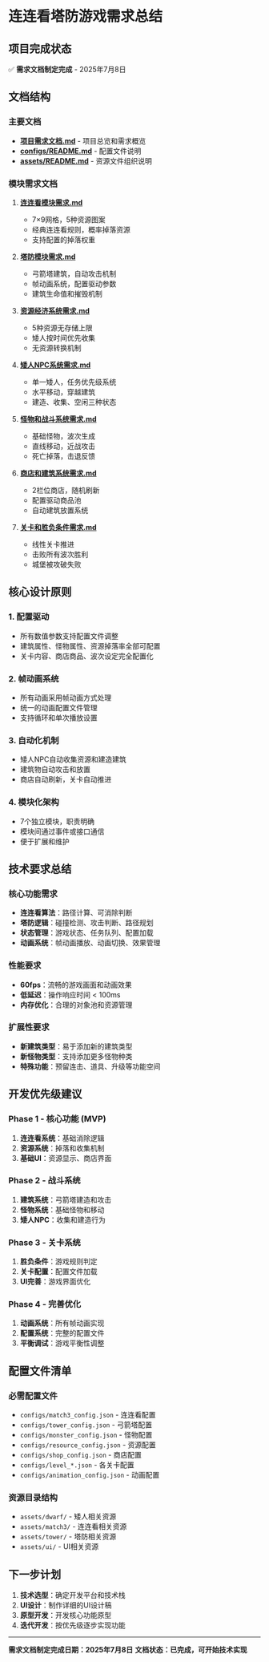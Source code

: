 # 连连看塔防游戏需求总结

## 项目完成状态

✅ **需求文档制定完成** - 2025年7月8日

## 文档结构

### 主要文档
- **[项目需求文档.md](./项目需求文档.md)** - 项目总览和需求概览
- **[configs/README.md](./configs/README.md)** - 配置文件说明
- **[assets/README.md](./assets/README.md)** - 资源文件组织说明

### 模块需求文档
1. **[连连看模块需求.md](./docs/连连看模块需求.md)**
   - 7×9网格，5种资源图案
   - 经典连连看规则，概率掉落资源
   - 支持配置的掉落权重

2. **[塔防模块需求.md](./docs/塔防模块需求.md)**
   - 弓箭塔建筑，自动攻击机制
   - 帧动画系统，配置驱动参数
   - 建筑生命值和摧毁机制

3. **[资源经济系统需求.md](./docs/资源经济系统需求.md)**
   - 5种资源无存储上限
   - 矮人按时间优先收集
   - 无资源转换机制

4. **[矮人NPC系统需求.md](./docs/矮人NPC系统需求.md)**
   - 单一矮人，任务优先级系统
   - 水平移动，穿越建筑
   - 建造、收集、空闲三种状态

5. **[怪物和战斗系统需求.md](./docs/怪物和战斗系统需求.md)**
   - 基础怪物，波次生成
   - 直线移动，近战攻击
   - 死亡掉落，击退反馈

6. **[商店和建筑系统需求.md](./docs/商店和建筑系统需求.md)**
   - 2栏位商店，随机刷新
   - 配置驱动商品池
   - 自动建筑放置系统

7. **[关卡和胜负条件需求.md](./docs/关卡和胜负条件需求.md)**
   - 线性关卡推进
   - 击败所有波次胜利
   - 城堡被攻破失败

## 核心设计原则

### 1. 配置驱动
- 所有数值参数支持配置文件调整
- 建筑属性、怪物属性、资源掉落率全部可配置
- 关卡内容、商店商品、波次设定完全配置化

### 2. 帧动画系统
- 所有动画采用帧动画方式处理
- 统一的动画配置文件管理
- 支持循环和单次播放设置

### 3. 自动化机制
- 矮人NPC自动收集资源和建造建筑
- 建筑物自动攻击和放置
- 商店自动刷新，关卡自动推进

### 4. 模块化架构
- 7个独立模块，职责明确
- 模块间通过事件或接口通信
- 便于扩展和维护

## 技术要求总结

### 核心功能需求
- **连连看算法**：路径计算、可消除判断
- **塔防逻辑**：碰撞检测、攻击判断、路径规划
- **状态管理**：游戏状态、任务队列、配置加载
- **动画系统**：帧动画播放、动画切换、效果管理

### 性能要求
- **60fps**：流畅的游戏画面和动画效果
- **低延迟**：操作响应时间 < 100ms
- **内存优化**：合理的对象池和资源管理

### 扩展性要求
- **新建筑类型**：易于添加新的建筑类型
- **新怪物类型**：支持添加更多怪物种类
- **特殊功能**：预留连击、道具、升级等功能空间

## 开发优先级建议

### Phase 1 - 核心功能 (MVP)
1. **连连看系统**：基础消除逻辑
2. **资源系统**：掉落和收集机制
3. **基础UI**：资源显示、商店界面

### Phase 2 - 战斗系统
1. **建筑系统**：弓箭塔建造和攻击
2. **怪物系统**：基础怪物和移动
3. **矮人NPC**：收集和建造行为

### Phase 3 - 关卡系统
1. **胜负条件**：游戏规则判定
2. **关卡配置**：配置文件加载
3. **UI完善**：游戏界面优化

### Phase 4 - 完善优化
1. **动画系统**：所有帧动画实现
2. **配置系统**：完整的配置文件
3. **平衡调试**：游戏平衡性调整

## 配置文件清单

### 必需配置文件
- `configs/match3_config.json` - 连连看配置
- `configs/tower_config.json` - 弓箭塔配置
- `configs/monster_config.json` - 怪物配置
- `configs/resource_config.json` - 资源配置
- `configs/shop_config.json` - 商店配置
- `configs/level_*.json` - 各关卡配置
- `configs/animation_config.json` - 动画配置

### 资源目录结构
- `assets/dwarf/` - 矮人相关资源
- `assets/match3/` - 连连看相关资源
- `assets/tower/` - 塔防相关资源
- `assets/ui/` - UI相关资源

## 下一步计划

1. **技术选型**：确定开发平台和技术栈
2. **UI设计**：制作详细的UI设计稿
3. **原型开发**：开发核心功能原型
4. **迭代开发**：按优先级逐步实现功能

---

**需求文档制定完成日期：2025年7月8日**
**文档状态：已完成，可开始技术实现**